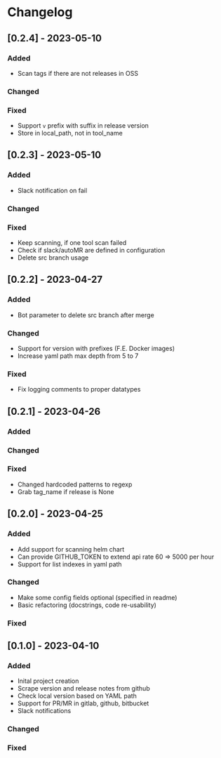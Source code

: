 # Changelog

## [0.2.4] - 2023-05-10

### Added
  - Scan tags if there are not releases in OSS

### Changed

### Fixed
  - Support `v` prefix with suffix in release version
  - Store in local_path, not in tool_name

## [0.2.3] - 2023-05-10

### Added
  - Slack notification on fail

### Changed

### Fixed
  - Keep scanning, if one tool scan failed
  - Check if slack/autoMR are defined in configuration
  - Delete src branch usage

## [0.2.2] - 2023-04-27

### Added
  - Bot parameter to delete src branch after merge

### Changed
  - Support for version with prefixes (F.E. Docker images)
  - Increase yaml path max depth from 5 to 7

### Fixed
  - Fix logging comments to proper datatypes

## [0.2.1] - 2023-04-26

### Added

### Changed

### Fixed
  - Changed hardcoded patterns to regexp
  - Grab tag_name if release is None

## [0.2.0] - 2023-04-25

### Added
  - Add support for scanning helm chart
  - Can provide GITHUB_TOKEN to extend api rate 60 => 5000 per hour
  - Support for list indexes in yaml path

### Changed
  - Make some config fields optional (specified in readme)
  - Basic refactoring (docstrings, code re-usability)

### Fixed 

## [0.1.0] - 2023-04-10

### Added
  - Inital project creation
  - Scrape version and release notes from github
  - Check local version based on YAML path
  - Support for PR/MR in gitlab, github, bitbucket
  - Slack notifications

### Changed

### Fixed 